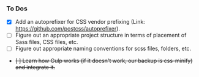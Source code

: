 ### To Dos

- [x] Add an autoprefixer for CSS vendor prefixing (Link: https://github.com/postcss/autoprefixer).
- [ ] Figure out an appropriate project structure in terms of placement of Sass files, CSS files, etc.
- [ ] Figure out appropriate naming conventions for scss files, folders, etc.
- ~~[ ] Learn how Gulp works (if it doesn't work, our backup is css-minify) and integrate it.~~